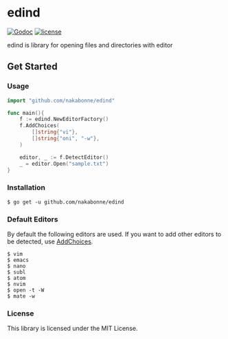# edind

[![Godoc](http://img.shields.io/badge/godoc-reference-blue.svg?style=flat)](https://godoc.org/github.com/nakabonne/edind)
[![license](http://img.shields.io/badge/license-MIT-red.svg?style=flat)](https://raw.githubusercontent.com/nakabonne/edind/master/LICENSE)

edind is library for opening files and directories with editor


## Get Started

### Usage

```go
import "github.com/nakabonne/edind"

func main(){
	f := edind.NewEditorFactory()
	f.AddChoices(
		[]string{"vi"},
		[]string{"oni", "-w"},
	)

	editor, _ := f.DetectEditor()
	_ = editor.Open("sample.txt")
}
```

### Installation

```
$ go get -u github.com/nakabonne/edind
```

### Default Editors

By default the following editors are used.
If you want to add other editors to be detected, use [AddChoices](https://godoc.org/github.com/nakabonne/edind#EditorFactory.AddChoices).

```
$ vim
$ emacs
$ nano
$ subl
$ atom
$ nvim
$ open -t -W
$ mate -w
```

### License

This library is licensed under the MIT License.
